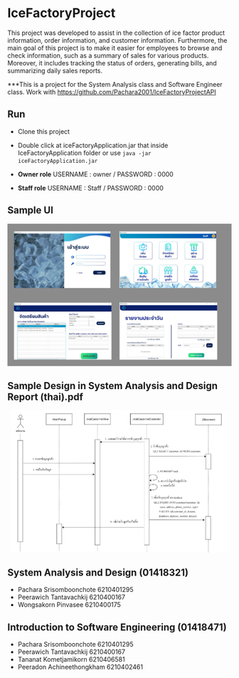 # IceFactoryProject
This project was developed to assist in the collection of ice factor product information, order information, and customer information. Furthermore, the main goal of this project is to make it easier for employees to browse and check information, such as a summary of sales for various products. Moreover, it includes tracking the status of orders, generating bills, and summarizing daily sales reports. 

***This is a project for the System Analysis class and Software Engineer class. Work with https://github.com/Pachara2001/IceFactoryProjectAPI

## Run
-  Clone this project
-  Double click at iceFactoryApplication.jar that inside IceFactoryApplication folder or use ``` java -jar iceFactoryApplication.jar ```

-  **Owner role**         USERNAME : owner / PASSWORD : 0000
-  **Staff role**         USERNAME : Staff / PASSWORD : 0000

## Sample UI

<p align="center">
    <img widht="480" height="320" src="https://github.com/SunWPS/IceFactoryProject/blob/master/README%20IMAGE/sample_ui.jpg?raw=true">
</p>

## Sample Design in System Analysis and Design Report (thai).pdf

<p align="center">
    <img widht="480" height="320" src="https://github.com/SunWPS/IceFactoryProject/blob/master/README%20IMAGE/sample_design.jpg?raw=true">
</p>

## System Analysis and Design (01418321)
- Pachara Srisomboonchote 6210401295
- Peerawich Tantavachkij 6210400167
- Wongsakorn Pinvasee 6210400175

## Introduction to Software Engineering (01418471)
- Pachara Srisomboonchote 6210401295
- Peerawich Tantavachkij 6210400167
- Tananat Kometjamikorn 6210406581
- Peeradon Achineethongkham 6210402461
